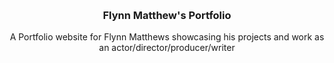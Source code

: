 <!-- Improved compatibility of back to top link: See: https://github.com/othneildrew/Best-README-Template/pull/73 -->

<a name="readme-top"></a>

<!--
*** Thanks for checking out the Best-README-Template. If you have a suggestion
*** that would make this better, please fork the repo and create a pull request
*** or simply open an issue with the tag "enhancement".
*** Don't forget to give the project a star!
*** Thanks again! Now go create something AMAZING! :D
-->

<!-- PROJECT SHIELDS -->
<!--
*** I'm using markdown "reference style" links for readability.
*** Reference links are enclosed in brackets [ ] instead of parentheses ( ).
*** See the bottom of this document for the declaration of the reference variables
*** for contributors-url, forks-url, etc. This is an optional, concise syntax you may use.
*** https://www.markdownguide.org/basic-syntax/#reference-style-links
-->

<!-- PROJECT LOGO -->
<br />
<div align="center">
  <a href="https://github.com/JoaoFranco03/photography-portfolio">

[//]: # (    <img src="src/assets/Logo.jpg" alt="Logo" width="80" height="80">)
  </a>

  <h3 align="center">Flynn Matthew's Portfolio</h3>

  <p align="center">
    A Portfolio website for Flynn Matthews showcasing his projects and work as an actor/director/producer/writer
    <br />
    <br />
  </p>
</div>
